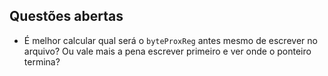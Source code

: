 
## Questões abertas
- É melhor calcular qual será o `byteProxReg` antes mesmo de escrever no
    arquivo? Ou vale mais a pena escrever primeiro e ver onde o ponteiro
    termina?
